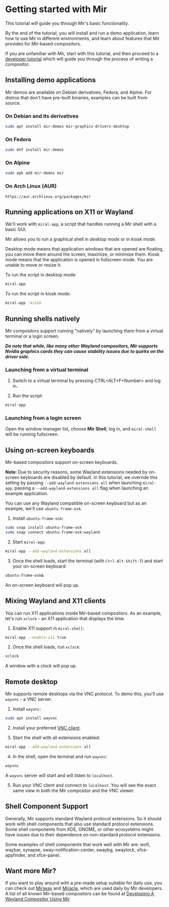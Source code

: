 # Getting started with Mir

This tutorial will guide you through Mir's basic functionality. 

By the end of the tutorial, you will install and run a demo application, learn how to use Mir in different environments, and learn about features that Mir provides for Mir-based compositors. 

If you are unfamiliar with Mir, start with this tutorial, and then proceed to a [developer tutorial](write-your-first-wayland-compositor.md) which will guide you through the process of writing a compositor.


## Installing demo applications
Mir demos are available on Debian derivatives, Fedora, and Alpine. For distros
that don't have pre-built binaries, examples can be built from source.

### On Debian and its derivatives

```sh
sudo apt install mir-demos mir-graphics-drivers-desktop
```

### On Fedora
```sh
sudo dnf install mir-demos
```

### On Alpine
```sh
sudo apk add mir-demos mir
```

### On Arch Linux (AUR)
```
https://aur.archlinux.org/packages/mir
```

## Running applications on X11 or Wayland

We'll work with `miral-app`, a script that handles running a Mir shell with a basic GUI.

Mir allows you to run a graphical shell in *desktop mode* or in *kiosk mode*.

Desktop mode means that application windows that are opened are floating, you can move them around the screen, maximize, or minimize them.
Kiosk mode means that the application is opened in fullscreen mode. You are unable to move or resize it.

To run the script in desktop mode:
```sh
miral-app
```

To run the script in kiosk mode:
```sh
miral-app -kiosk
```

## Running shells natively

Mir compositors support running "natively" by launching them from a virtual terminal or a login screen.

***Do note that while, like many other Wayland compositors, Mir supports Nvidia
graphics cards they can cause stability issues due to quirks on the driver side.***


### Launching from a virtual terminal

1. Switch to a virtual terminal by pressing CTRL+ALT+F\<Number\> and log in.

2. Run the script:
```sh
miral-app
```

### Launching from a login screen

Open the window manager list, choose **Mir Shell**, log in, and `miral-shell` will be running fullscreen.

## Using on-screen keyboards
Mir-based compositors support on-screen keyboards. 

**Note**: Due to security reasons, some Wayland extensions needed by on-screen keyboards are disabled by default. In this tutorial, we override this setting by passing `--add-wayland-extensions all` when launching `miral-app`.
passing a `--add-wayland-extensions all` flag when launching an example application.

You can use any Wayland compatible on-screen keyboard but as an example, we'll use `ubuntu-frame-osk`. 

1. Install `ubuntu-frame-osk`:
```sh
sudo snap install ubuntu-frame-osk
sudo snap connect ubuntu-frame-osk:wayland
```

2. Start `miral-app`:
```sh
miral-app --add-wayland-extensions all
```

3. Once the shell loads, start the terminal (with `Ctrl-Alt-Shift-T`) and start your on-screen keyboard:
```sh
ubuntu-frame-osk&
```
An on-screen keyboard will pop up.


## Mixing Wayland and X11 clients

You can run X11 applications inside Mir-based compositors. As an example, let's run `xclock` - an X11 application that displays the time.

1. Enable X11 support in `miral-shell`:
```sh
miral-app --enable-x11 true
```

2. Once the shell loads, run `xclock`:
```sh
xclock
``` 
A window with a clock will pop up.

## Remote desktop
Mir supports remote desktops via the VNC protocol. To demo this, you'll use `wayvnc` - a VNC server. 

1. Install `wayvnc`:

```sh
sudo apt install wayvnc
```

2. Install your preferred [VNC client](https://help.ubuntu.com/community/VNC/Clients). 

3. Start the shell with all extensions enabled:
```sh
miral-app --add-wayland-extensions all
```

4. In the shell, open the terminal and run `wayvnc`:
```sh
wayvnc
```
A `wayvnc` server will start and will listen to `localhost`. 

5. Run your VNC client and connect to `localhost`. You will see the exact same view in both the Mir compositor and the VNC viewer.

## Shell Component Support

Generally, Mir supports standard Wayland protocol extensions. So it should work
with shell components that also use standard protocol extensions. Some shell components
from KDE, GNOME, or other ecosystems might have issues due to their dependence on
non-standard protocol extensions.

Some examples of shell components that work well with Mir are: wofi, waybar,
synapse, sway-notification-center, swaybg, swaylock, xfce-appfinder, and
xfce-panel.

## Want more Mir?

If you want to play around with a pre-made setup suitable for daily use, you
can check out [Miriway](https://github.com/Miriway/Miriway/) and
[Miracle](https://github.com/miracle-wm-org/miracle-wm), which are used daily
by Mir developers. A list of all known Mir-based compositors can be found at
[Developing A Wayland Compositor Using
Mir](../how-to/developing-a-wayland-compositor-using-mir.md)
